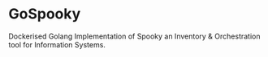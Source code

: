 # GoSpooky
Dockerised Golang Implementation of Spooky an Inventory & Orchestration tool for Information Systems. 

